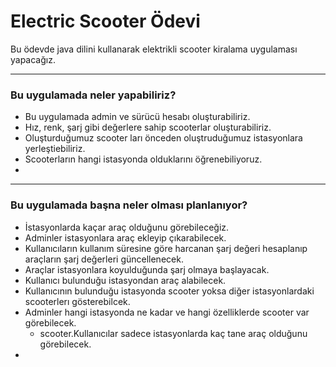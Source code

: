 # Electric Scooter Ödevi
Bu ödevde java dilini kullanarak elektrikli scooter kiralama uygulaması yapacağız.
____
### Bu uygulamada neler yapabiliriz?
+ Bu uygulamada admin ve sürücü hesabı oluşturabiliriz.
+ Hız, renk, şarj gibi değerlere sahip scooterlar oluşturabiliriz.
+ Oluşturduğumuz scooter ları önceden oluştruduğumuz istasyonlara yerleştiebiliriz.
+ Scooterların hangi istasyonda olduklarını öğrenebiliyoruz.
+ 

___
### Bu uygulamada başna neler olması planlanıyor?
+ İstasyonlarda kaçar araç olduğunu görebileceğiz.
+ Adminler istasyonlara araç ekleyip çıkarabilecek.
+ Kullanıcıların kullanım süresine göre harcanan şarj değeri hesaplanıp araçların şarj değerleri güncellenecek.
+ Araçlar istasyonlara koyulduğunda şarj olmaya başlayacak.
+ Kullanıcı bulunduğu istasyondan araç alabilecek.
+ Kullanıcının bulunduğu istasyonda scooter yoksa diğer istasyonlardaki scooterlerı gösterebilcek.
+ Adminler hangi istasyonda ne kadar ve hangi özelliklerde scooter var görebilecek.
    + scooter.Kullanıcılar sadece istasyonlarda kaç tane araç olduğunu görebilecek.
+    